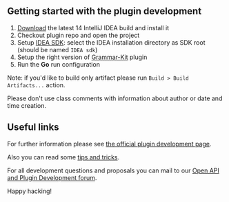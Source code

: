 ## Getting started with the plugin development
1. [Download](http://www.jetbrains.com/idea/download/) the latest 14 IntelliJ IDEA build and install it
1. Checkout plugin repo and open the project
1. Setup [IDEA SDK](http://confluence.jetbrains.net/display/IDEADEV/Getting+Started+with+Plugin+Development#GettingStartedwithPluginDevelopment-anchor2):
select the IDEA installation directory as SDK root (should be named ```IDEA sdk```)
1. Setup the right version of [Grammar-Kit](README.md#grammar-kit) plugin
1. Run the **Go** run configuration

Note: if you'd like to build only artifact please run ```Build > Build Artifacts...``` action.

Please don't use class comments with information about author or date and time creation.

Useful links
--

For further information please see [the official plugin development page](http://confluence.jetbrains.net/display/IDEADEV/PluginDevelopment).

Also you can read some [tips and tricks](http://tomaszdziurko.pl/2011/09/developing-plugin-intellij-idea-some-tips-and-links/).

For all development questions and proposals you can mail to our [Open API and Plugin Development forum](https://devnet.jetbrains.com/community/idea/open_api_and_plugin_development).

Happy hacking!
